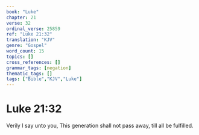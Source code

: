 ```yaml
---
book: "Luke"
chapter: 21
verse: 32
ordinal_verse: 25859
ref: "Luke 21:32"
translation: "KJV"
genre: "Gospel"
word_count: 15
topics: []
cross_references: []
grammar_tags: [negation]
thematic_tags: []
tags: ["Bible","KJV","Luke"]
---
```


# Luke 21:32

Verily I say unto you, This generation shall not pass away, till all be fulfilled.
